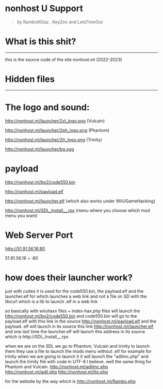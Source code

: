 # nonhost U Support
> by Rambo6Glaz , KeyZiro and LetsTimeOut

# What is this shit?
__________________________________________________________
this is the source code of the site nonhost.ml (2022-2023)
# Hidden files
__________________________________________________________
# The logo and sound:

http://nonhost.ml/launcher/2vl_logo.png (Vulcain)

http://nonhost.ml/launcher/2ph_logo.png (Phantom)

http://nonhost.ml/launcher/2tr_logo.png (Trinity)

http://nonhost.ml/launcher/bg.ogg

# payload

http://nonhost.ml/bo2/code550.bin

http://nonhost.ml/payload.elf

http://nonhost.ml/launcher.elf (which also works under WiiUGameHacking)

http://nonhost.ml/SDL_Install__.rpx (menu where you choose which mod menu you want)

# Web Server Port

http://51.91.56.16:80

51.91.56.16 + :80

# how does their launcher work?

just with codes it is used for the code550.bin, the payload.elf and the launcher.elf for which launches a web link and not a file on SD with the libcurl which is a lib to launch .elf in a web link

so basically with wiiuhaxx files + index-hax.php files will launch the http://nonhost.ml/bo2/code550.bin and code550.bin will go to the payload.elf with this link in the source http://nonhost.ml/payload.elf and the payload. elf will launch in its source this link http://nonhost.ml/launcher.elf and one last time the launcher.elf will launch this address in its source which is http://SDL_Install__.rpx

when we are on the SDL we go to Phantom, Vulcain and trinity to launch them they use a file to launch the mods menu without .elf for example for trinity when we are going to launch it it will launch the "adilmc.php" and launch the trinity file with code in UTF-8 I believe. well the same thing for Phantom and Vulcain.
http://nonhost.ml/adilmc.php
http://nonhost.ml/adil.php
http://nonhost.ml/lto.php

for the website by the way which is http://nonhost.ml/Rambo.php
